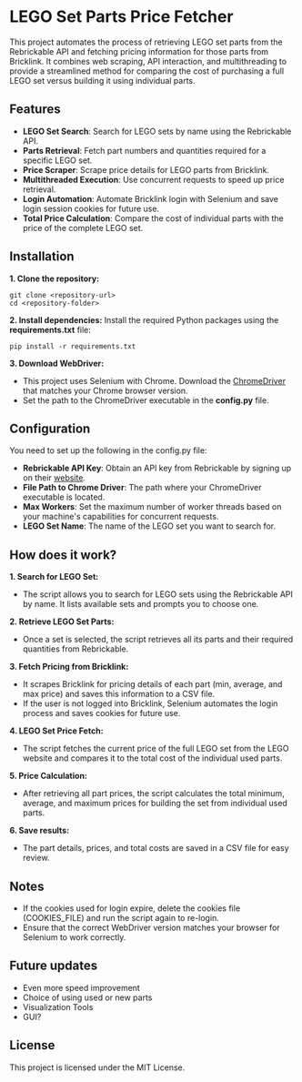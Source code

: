 # LEGO Set Parts Price Fetcher

This project automates the process of retrieving LEGO set parts from the Rebrickable API and fetching pricing information for those parts from Bricklink. It combines web scraping, API interaction, and multithreading to provide a streamlined method for comparing the cost of purchasing a full LEGO set versus building it using individual parts.

## Features

- **LEGO Set Search**: Search for LEGO sets by name using the Rebrickable API.
- **Parts Retrieval**: Fetch part numbers and quantities required for a specific LEGO set.
- **Price Scraper**: Scrape price details for LEGO parts from Bricklink.
- **Multithreaded Execution**: Use concurrent requests to speed up price retrieval.
- **Login Automation**: Automate Bricklink login with Selenium and save login session cookies for future use.
- **Total Price Calculation**: Compare the cost of individual parts with the price of the complete LEGO set.

## Installation 

**1. Clone the repository:**
```console
git clone <repository-url>
cd <repository-folder>
```
**2. Install dependencies:** Install the required Python packages using the **requirements.txt** file:
```console
pip install -r requirements.txt
```
**3. Download WebDriver:**
- This project uses Selenium with Chrome. Download the [ChromeDriver](https://googlechromelabs.github.io/chrome-for-testing/) that matches your Chrome browser version.
- Set the path to the ChromeDriver executable in the **config.py** file.

## Configuration

You need to set up the following in the config.py file:
- **Rebrickable API Key**: Obtain an API key from Rebrickable by signing up on their [website](https://rebrickable.com/api/).
- **File Path to Chrome Driver**: The path where your ChromeDriver executable is located.
- **Max Workers**: Set the maximum number of worker threads based on your machine's capabilities for concurrent requests.
- **LEGO Set Name**: The name of the LEGO set you want to search for.

## How does it work?

**1. Search for LEGO Set:**
- The script allows you to search for LEGO sets using the Rebrickable API by name. It lists available sets and prompts you to choose one.

**2. Retrieve LEGO Set Parts:**
- Once a set is selected, the script retrieves all its parts and their required quantities from Rebrickable.

**3. Fetch Pricing from Bricklink:**
- It scrapes Bricklink for pricing details of each part (min, average, and max price) and saves this information to a CSV file.
- If the user is not logged into Bricklink, Selenium automates the login process and saves cookies for future use.

**4. LEGO Set Price Fetch:**
- The script fetches the current price of the full LEGO set from the LEGO website and compares it to the total cost of the individual used parts.

**5. Price Calculation:**
- After retrieving all part prices, the script calculates the total minimum, average, and maximum prices for building the set from individual used parts.

**6. Save results:**
- The part details, prices, and total costs are saved in a CSV file for easy review.

## Notes
- If the cookies used for login expire, delete the cookies file (COOKIES_FILE) and run the script again to re-login.
- Ensure that the correct WebDriver version matches your browser for Selenium to work correctly.

## Future updates
- Even more speed improvement
- Choice of using used or new parts
- Visualization Tools
- GUI?

## License
This project is licensed under the MIT License.
